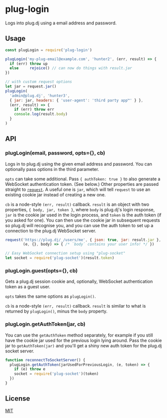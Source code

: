 plug-login
==========

Logs into plug.dj using a email address and password.

## Usage

```javascript
const plugLogin = require('plug-login')

plugLogin('my-plug-email@example.com', 'hunter2', (err, result) => {
  if (err) throw up
  else     rejoice() // can now do things with result.jar
})

// with custom request options
let jar = request.jar()
plugLogin(
  'admin@plug.dj', 'hunter3',
  { jar: jar, headers: { 'user-agent': 'third party app™' } },
  (err, result) => {
    if (err) throw err
    console.log(result.body)
  }
)
```

## API

### plugLogin(email, password, opts={}, cb)

Logs in to plug.dj using the given email address and password. You can
optionally pass options in the third parameter.

`opts` can take some additional. Pass `{ authToken: true }` to also generate a
WebSocket authentication token. (See below.) Other properties are passed
straight to [`request`](https://github.com/request/request). A useful one is
`jar`, which will tell `request` to use an existing cookie jar instead of
creating a new one.

`cb` is a node-style `(err, result)` callback. `result` is an object with two
properties, `{ body, jar, token }`, where `body` is plug.dj's login response,
`jar` is the cookie jar used in the login process, and `token` is the auth token
(if you asked for one). You can then use the cookie jar in subsequent requests
so plug.dj will recognise you, and you can use the auth token to set up a
connection to the plug.dj WebSocket server.

```javascript
request('https://plug.dj/_/users/me', { json: true, jar: result.jar },
        (e, {}, body) => { /* `body` contains your user info! */ })

// Easy WebSocket connection setup using "plug-socket"
let socket = require('plug-socket')(result.token)
```

### plugLogin.guest(opts={}, cb)

Gets a plug.dj session cookie and, optionally, WebSocket authentication token
as a guest user.

`opts` takes the same options as `plugLogin()`.

`cb` is a node-style `(err, result)` callback. `result` is similar to what is
returned by `plugLogin()`, minus the `body` property.

### plugLogin.getAuthToken(jar, cb)

You can use the `getAuthToken` method separately, for example if you still have
the cookie jar used for the previous login lying around. Pass the cookie jar to
`getAuthToken(jar)` and you'll get a shiny new auth token for the plug.dj socket
server.

```javascript
function reconnectToSocketServer() {
  plugLogin.getAuthToken(jarUsedForPreviousLogin, (e, token) => {
    if (e) throw e
    socket = require('plug-socket')(token)
  })
}
```

## License

[MIT](./LICENSE)
